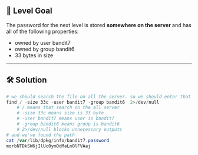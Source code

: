 ## 🔐 Level Goal

The password for the next level is stored **somewhere on the server** and has all of the following properties:

- owned by user bandit7
- owned by group bandit6
- 33 bytes in size

---

## 🛠️ Solution

```powershell
# we should search the file on all the server. so we should enter that
find / -size 33c -user bandit7 -group bandit6  2>/dev/null
	# / means that search on the all server
	# -size 33c means size is 33 byte
	# -user bandit7 means user is bandit7
	# -group bandit6 means group is bandit6
	# 2>/dev/null blocks unnecessary outputs
# and we've found the path
cat /var/lib/dpkg/info/bandit7.password
morbNTDkSW6jIlUc0ymOdMaLnOlFVAaj
```